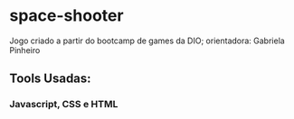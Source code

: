 # space-shooter
Jogo criado a partir do bootcamp de games da DIO; orientadora: Gabriela Pinheiro

## Tools Usadas:
### Javascript, CSS e HTML
